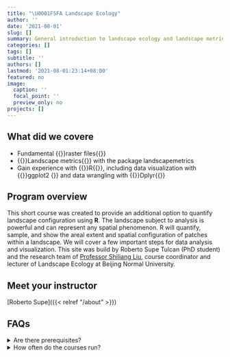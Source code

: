 ```yaml
---
title: "\U0001F5FA Landscape Ecology"
author: ''
date: '2021-08-01'
slug: []
summary: General introduction to landscape ecology and landscape metrics using R
categories: []
tags: []
subtitle: ''
authors: []
lastmod: '2021-08-01:23:14+08:00'
featured: no
image:
  caption: ''
  focal_point: ''
  preview_only: no
projects: []
---
```


## What did we covere

- Fundamental {{<hl>}}raster files{{</hl>}}
- {{<hl>}}Landscape metrics{{</hl>}} with the package landscapemetrics
- Gain experience with {{<hl>}}R{{</hl>}}, including data visualization with {{<hl>}}ggplot2 {</hl>}} and data wrangling with {{<hl>}}Dplyr{{</hl>}}

## Program overview

This short course was created to provide an additional option to quantify landscape configuration using **R**. The landscape subject to analysis is powerful and can represent any spatial phenomenon. R will quantify, sample, and show the areal extent and spatial configuration of patches within a landscape. We will cover a few important steps for data analysis and visualization. This site was build by Roberto Supe Tulcan (PhD student) and the research team of [Professor Shiliang Liu](https://www.researchgate.net/profile/Shiliang-Liu-5), course coordinator and lecturer of Landscape Ecology at Beijing Normal University. 

## Meet your instructor

[Roberto Supe]({{< relref "/about" >}})


## FAQs

<details class="spoiler" id="spoiler-9"><summary>Are there prerequisites?</summary><p>There are no prerequisites for the first course.</p></details>

<details class="spoiler" id="spoiler-10"><summary>How often do the courses run?</summary><p>Continuously, at your own pace.</p></details>

